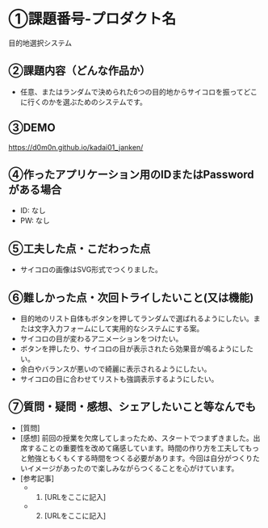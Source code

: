 # ①課題番号-プロダクト名

目的地選択システム

## ②課題内容（どんな作品か）

- 任意、またはランダムで決められた6つの目的地からサイコロを振ってどこに行くのかを選ぶためのシステムです。

## ③DEMO

https://d0m0n.github.io/kadai01_janken/

## ④作ったアプリケーション用のIDまたはPasswordがある場合

- ID: なし
- PW: なし

## ⑤工夫した点・こだわった点

- サイコロの画像はSVG形式でつくりました。

## ⑥難しかった点・次回トライしたいこと(又は機能)

- 目的地のリスト自体もボタンを押してランダムで選ばれるようにしたい。または文字入力フォームにして実用的なシステムにする案。
- サイコロの目が変わるアニメーションをつけたい。
- ボタンを押したり、サイコロの目が表示されたら効果音が鳴るようにしたい。
- 余白やバランスが悪いので綺麗に表示されるようにしたい。
- サイコロの目に合わせてリストも強調表示するようにしたい。

## ⑦質問・疑問・感想、シェアしたいこと等なんでも

- [質問]
- [感想]
前回の授業を欠席してしまったため、スタートでつまずきました。出席することの重要性を改めて痛感しています。時間の作り方を工夫してもっと勉強ともくもくする時間をつくる必要があります。今回は自分がつくりたいイメージがあったので楽しみながらつくることを心がけています。
- [参考記事]
  - 1. [URLをここに記入]
  - 2. [URLをここに記入]
